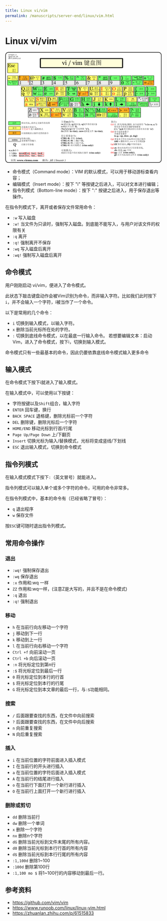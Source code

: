 ```yaml
---
title: Linux vi/vim
permalink: /manuscripts/server-end/linux/vim.html
---
```


# Linux vi/vim

![](images/vim.gif)

- 命令模式（Command mode）：VIM 的默认模式，可以用于移动游标查看内容；
- 编辑模式（Insert mode）：按下 "i" 等按键之后进入，可以对文本进行编辑；
- 指令列模式（Bottom-line mode）：按下 ":" 按键之后进入，用于保存退出等操作。

在指令列模式下，离开或者保存文件常用命令：

- `:w` 写入磁盘
- `:w!` 当文件为只读时，强制写入磁盘。到底能不能写入，与用户对该文件的权限有关
- `:q` 离开
- `:q!` 强制离开不保存
- `:wq` 写入磁盘后离开
- `:wq!` 强制写入磁盘后离开

## 命令模式

用户刚刚启动 vi/vim，便进入了命令模式。

此状态下敲击键盘动作会被Vim识别为命令，而非输入字符。比如我们此时按下`i`，并不会输入一个字符，i被当作了一个命令。

以下是常用的几个命令：

- `i` 切换到输入模式，以输入字符。
- `x` 删除当前光标所在处的字符。
- `:` 切换到底线命令模式，以在最底一行输入命令。
若想要编辑文本：启动Vim，进入了命令模式，按下i，切换到输入模式。

命令模式只有一些最基本的命令，因此仍要依靠底线命令模式输入更多命令

## 输入模式

在命令模式下按下i就进入了输入模式。

在输入模式中，可以使用以下按键：

- 字符按键以及`Shift`组合，输入字符
- `ENTER` 回车键，换行
- `BACK SPACE` 退格键，删除光标前一个字符
- `DEL` 删除键，删除光标后一个字符
- `HOME/END`  移动光标到行首/行尾
- `Page Up/Page Down` 上/下翻页
- `Insert` 切换光标为输入/替换模式，光标将变成竖线/下划线
- `ESC` 退出输入模式，切换到命令模式

## 指令列模式

在输入模式模式下按下`:`（英文冒号）就能进入。

指令列模式可以输入单个或多个字符的命令，可用的命令非常多。

在指令列模式中，基本的命令有（已经省略了冒号）：

- `q` 退出程序
- `w` 保存文件

按`ESC`键可随时退出指令列模式。

## 常用命令操作

### 退出

- `:wq!`  强制保存退出
- `:wq`   保存退出
- `:x`   作用和:wq 一样
- `ZZ`   作用和:wq一样，(注意Z是大写的，并且不是在命令模式)
- `:q`   退出
- `:q!`    强制退出

### 移动

- `h`  在当前行向左移动一个字符
- `j`  移动到下一行
- `k`  移动到上一行
- `l`  在当前行向右移动一个字符
- `Ctrl +f`  向前滚动一页
- `Ctrl +b`  向后滚动一页
- `:n`   将光标定位到第n行
- `:$`   将光标定位到最后一行
- `0`   将光标定位到本行的行首
- `$`   将光标定位到本行的行尾
- `G`   将光标定位到本文章的最后一行，与`:$`功能相同。

### 搜索

- `/`   后面跟要查找的东西，在文件中向前搜索
- `?`  后面跟要查找的东西，在文件中向后搜索
- `n`  向前重复搜索
- `N`  向后重复搜索

### 插入

- `i`  在当前位置的字符前面进入插入模式
- `I`  在当前行的开头进行插入
- `a`  在当前位置的字符后面进入插入模式
- `A`  在当前行的结尾进行插入
- `o`  在当前行下面打开一个新行进行插入
- `O`  在当前行上面打开一个新行进行插入

### 删除或剪切

- `dd`   删除当前行
- `dw`   删除一个单词
- `x`    删除一个字符
- `nx`   删除n个字符
- `dG`   删除当前光标到文件末尾的所有内容。
- `d0`   删除当前光标到本行行首的所有内容
- `d$`   删除当前光标到本行行尾的所有内容
- `:1,100d`  删除1~100
- `:100d`    删除第100行
- `:1,100 mo $`   将1~100行的内容移动到最后一行。

## 参考资料

- <https://github.com/vim/vim>
- <https://www.runoob.com/linux/linux-vim.html>
- <https://zhuanlan.zhihu.com/p/61515833>
